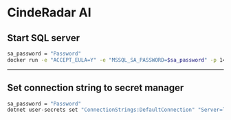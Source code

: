 # CindeRadar AI

## Start SQL server

```bash
sa_password = "Password"
docker run -e "ACCEPT_EULA=Y" -e "MSSQL_SA_PASSWORD=$sa_password" -p 1433:1433 -v sqlvolume:/var/opt/mssql -d --rm --name mssql mcr.microsoft.com/mssql/server:2022-latest
```

---

## Set connection string to secret manager

```bash
sa_password = "Password"
dotnet user-secrets set "ConnectionStrings:DefaultConnection" "Server=localhost; Database=cineradar; User Id=sa; Password=$sa_password; TrustServerCertificate=true;"
```
